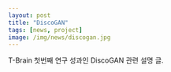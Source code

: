 ```yaml
---
layout: post
title: "DiscoGAN"
tags: [news, project]
image: /img/news/discogan.jpg
---
```


T-Brain 첫번째 연구 성과인 DiscoGAN 관련 설명 글.


